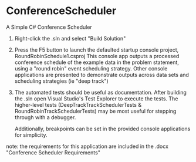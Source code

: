 # ConferenceScheduler
A Simple C# Conference Scheduler

1. Right-click the .sln and select "Build Solution"
2. Press the F5 button to launch the defaulted startup console project, RoundRobinSchedule1.csproj
   This console app outputs a processed conference schedule of the example data in the problem statement, using a "round robin" event scheduling strategy.
   Other console applications are presented to demonstrate outputs across data sets and scheduling strategies (ie "deep track")
3. The automated tests should be useful as documentation. 
   After building the .sln open Visual Studio's Test Explorer to execute the tests.
   The higher-level tests (DeepTrackTrackSchedulerTests & RoundRobinTrackSchedulerTests) may be most useful for stepping through with a debugger.
   
   Additionally, breakpoints can be set in the provided console applications for simplicity.
   
note: the requirements for this application are included in the .docx "Conference Scheduler Requirements"
